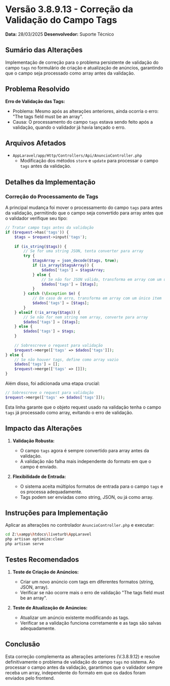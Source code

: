 # Versão 3.8.9.13 - Correção da Validação do Campo Tags

**Data:** 28/03/2025
**Desenvolvedor:** Suporte Técnico

## Sumário das Alterações

Implementação de correção para o problema persistente de validação do campo `tags` no formulário de criação e atualização de anúncios, garantindo que o campo seja processado como array antes da validação.

## Problema Resolvido

**Erro de Validação das Tags:**
- Problema: Mesmo após as alterações anteriores, ainda ocorria o erro: "The tags field must be an array".
- Causa: O processamento do campo `tags` estava sendo feito após a validação, quando o validador já havia lançado o erro.

## Arquivos Afetados

- `AppLaravel/app/Http/Controllers/Api/AnuncioController.php`
  - Modificação dos métodos `store` e `update` para processar o campo `tags` antes da validação.

## Detalhes da Implementação

### Correção do Processamento de Tags

A principal mudança foi mover o processamento do campo `tags` para antes da validação, permitindo que o campo seja convertido para array antes que o validador verifique seu tipo:

```php
// Tratar campo tags antes da validação
if ($request->has('tags')) {
    $tags = $request->input('tags');
    
    if (is_string($tags)) {
        // Se for uma string JSON, tenta converter para array
        try {
            $tagsArray = json_decode($tags, true);
            if (is_array($tagsArray)) {
                $dados['tags'] = $tagsArray;
            } else {
                // Se não for JSON válido, transforma em array com um único item
                $dados['tags'] = [$tags];
            }
        } catch (\Exception $e) {
            // Em caso de erro, transforma em array com um único item
            $dados['tags'] = [$tags];
        }
    } elseif (!is_array($tags)) {
        // Se não for nem string nem array, converte para array
        $dados['tags'] = [$tags];
    } else {
        $dados['tags'] = $tags;
    }
    
    // Sobrescreve o request para validação
    $request->merge(['tags' => $dados['tags']]);
} else {
    // Se não houver tags, define como array vazio
    $dados['tags'] = [];
    $request->merge(['tags' => []]);
}
```

Além disso, foi adicionada uma etapa crucial:

```php
// Sobrescreve o request para validação
$request->merge(['tags' => $dados['tags']]);
```

Esta linha garante que o objeto request usado na validação tenha o campo `tags` já processado como array, evitando o erro de validação.

## Impacto das Alterações

1. **Validação Robusta:**
   - O campo `tags` agora é sempre convertido para array antes da validação.
   - A validação não falha mais independente do formato em que o campo é enviado.

2. **Flexibilidade de Entrada:**
   - O sistema aceita múltiplos formatos de entrada para o campo `tags` e os processa adequadamente.
   - Tags podem ser enviadas como string, JSON, ou já como array.

## Instruções para Implementação

Aplicar as alterações no controlador `AnuncioController.php` e executar:
```bash
cd Z:\xampp\htdocs\liveturb\AppLaravel
php artisan optimize:clear
php artisan serve
```

## Testes Recomendados

1. **Teste de Criação de Anúncios:**
   - Criar um novo anúncio com tags em diferentes formatos (string, JSON, array).
   - Verificar se não ocorre mais o erro de validação "The tags field must be an array".

2. **Teste de Atualização de Anúncios:**
   - Atualizar um anúncio existente modificando as tags.
   - Verificar se a validação funciona corretamente e as tags são salvas adequadamente.

## Conclusão

Esta correção complementa as alterações anteriores (V.3.8.9.12) e resolve definitivamente o problema de validação do campo `tags` no sistema. Ao processar o campo antes da validação, garantimos que o validador sempre receba um array, independente do formato em que os dados foram enviados pelo frontend. 